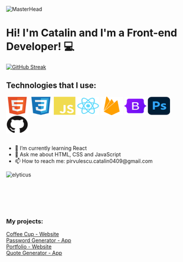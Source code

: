 ![MasterHead](https://mir-s3-cdn-cf.behance.net/project_modules/max_1200/79731568097599.5b50bca477735.jpg)
<h1>Hi! I'm Catalin and I'm a Front-end Developer! 💻 </h1>

<a href="https://git.io/streak-stats"><img src="https://streak-stats.demolab.com?user=elyticus&theme=navy-gear" alt="GitHub Streak" /></a>

<h2>Technologies that I use: </h2>
<div style="display: inline_block">
  <img align="center" alt="Icone-HTML" height="50" width="60" src="https://raw.githubusercontent.com/devicons/devicon/master/icons/html5/html5-original.svg">
  <img align="center" alt="Icone-CSS" height="50" width="60" src="https://raw.githubusercontent.com/devicons/devicon/master/icons/css3/css3-original.svg">
  <img align="center" alt="Icone-Js" height="50" width="60" src="https://raw.githubusercontent.com/devicons/devicon/master/icons/javascript/javascript-plain.svg">
  <img align="center" alt="Icone-Js" height="50" width="60" src="https://raw.githubusercontent.com/devicons/devicon/master/icons/react/react-original.svg">
  <img align="center" alt="Icone-Js" height="50" width="60" src="https://raw.githubusercontent.com/devicons/devicon/master/icons/firebase/firebase-plain.svg">
  <img align="center" alt="Icone-Js" height="50" width="60" src="https://raw.githubusercontent.com/devicons/devicon/master/icons/bootstrap/bootstrap-original.svg">
  <img align="center" alt="Icone-Js" height="50" width="60" src="https://raw.githubusercontent.com/devicons/devicon/master/icons/photoshop/photoshop-original.svg">
    <img align="center" alt="Icone-Js" height="50" width="60" src="https://raw.githubusercontent.com/devicons/devicon/master/icons/github/github-original.svg">
</div>
<br>
<ul>
    <li>🌱 I’m currently learning React</li>
    <li>💬 Ask me about HTML, CSS and JavaScript</li>
    <li>📫 How to reach me: pirvulescu.catalin0409@gmail.com</li>
</ul>
<p><img align="left" src="https://github-readme-stats.vercel.app/api/top-langs?username=elyticus&show_icons=true&locale=en&layout=compact" alt="elyticus"/></p>
<br/><br/><br/><br/><br/><br/>
<h3>My projects:</h3>
<div><a target="_blank" href="https://creamy-cup.netlify.app/">Coffee Cup - Website</a></div>
<div><a target="_blank" href="https://password-generator-scrimba-m3.netlify.app/">Password Generator - App</a></div>
<div><a target="_blank" href="https://catalin-pirvulescu-portfolio.netlify.app/">Portfolio - Website</a></div> 
<div><a target="_blank" href="https://advice-generator-app-fendm.netlify.app/">Quote Generator - App</a></div>